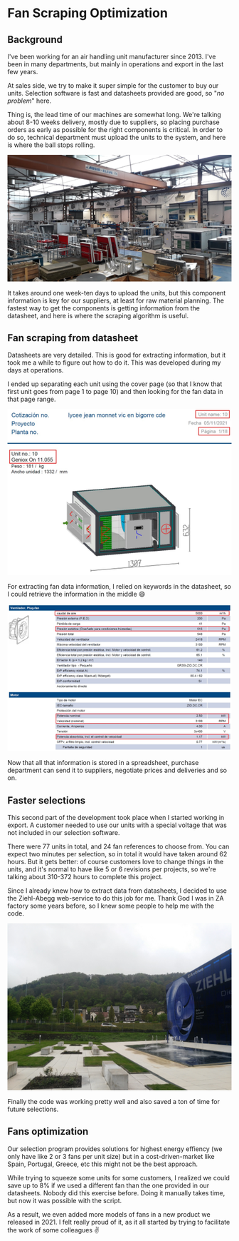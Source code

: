 # Fan Scraping Optimization

## Background

I've been working for an air handling unit manufacturer since 2013. I've been in many departments, but mainly in operations and export in the last few years.

At sales side, we try to make it super simple for the customer to buy our units. Selection software is fast and datasheets provided are good, so "*no problem*" here.

Thing is, the lead time of our machines are somewhat long. We're talking about 8-10 weeks delivery, mostly due to suppliers, so placing purchase orders as early as possible for the right components is critical. In order to do so, technical department must upload the units to the system, and here is where the ball stops rolling.

![Factory](https://raw.githubusercontent.com/darroyolpz/Fan-Scraping-Optimization/master/img/factory.jpg)

It takes around one week-ten days to upload the units, but this component information is key for our suppliers, at least for raw material planning. The fastest way to get the components is getting information from the datasheet, and here is where the scraping algorithm is useful.

## Fan scraping from datasheet

Datasheets are very detailed. This is good for extracting information, but it took me a while to figure out how to do it. This was developed during my days at operations.

I ended up separating each unit using the cover page (so that I know that first unit goes from page 1 to page 10) and then looking for the fan data in that page range.

![First page function](https://raw.githubusercontent.com/darroyolpz/Fan-Scraping-Optimization/master/img/fp_data.jpg)

For extracting fan data information, I relied on keywords in the datasheet, so I could retrieve the information in the middle :smile:

![Fan data](https://raw.githubusercontent.com/darroyolpz/Fan-Scraping-Optimization/master/img/fan_data.jpg)

Now that all that information is stored in a spreadsheet, purchase department can send it to suppliers, negotiate prices and deliveries and so on.

## Faster selections

This second part of the development took place when I started working in export. A customer needed to use our units with a special voltage that was not included in our selection software.

There were 77 units in total, and 24 fan references to choose from. You can expect two minutes per selection, so in total it would have taken around 62 hours. But it gets better: of course customers love to change things in the units, and it's normal to have like 5 or 6 revisions per projects, so we're talking about 310-372 hours to complete this project.

Since I already knew how to extract data from datasheets, I decided to use the Ziehl-Abegg web-service to do this job for me. Thank God I was in ZA factory some years before, so I knew some people to help me with the code.

![ZA factory](https://raw.githubusercontent.com/darroyolpz/Fan-Scraping-Optimization/master/img/za_factory.jpg)

Finally the code was working pretty well and also saved a ton of time for future selections.

## Fans optimization

Our selection program provides solutions for highest energy effiency (we only have like 2 or 3 fans per unit size) but in a cost-driven-market like Spain, Portugal, Greece, etc this might not be the best approach.

While trying to squeeze some units for some customers, I realized we could save up to 8% if we used a different fan than the one provided in our datasheets. Nobody did this exercise before. Doing it manually takes time, but now it was possible with the script.

As a result, we even added more models of fans in a new product we released in 2021. I felt really proud of it, as it all started by trying to facilitate the work of some colleagues :v:
